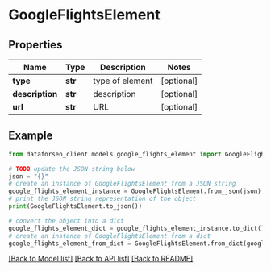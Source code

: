 # GoogleFlightsElement


## Properties

Name | Type | Description | Notes
------------ | ------------- | ------------- | -------------
**type** | **str** | type of element | [optional] 
**description** | **str** | description | [optional] 
**url** | **str** | URL | [optional] 

## Example

```python
from dataforseo_client.models.google_flights_element import GoogleFlightsElement

# TODO update the JSON string below
json = "{}"
# create an instance of GoogleFlightsElement from a JSON string
google_flights_element_instance = GoogleFlightsElement.from_json(json)
# print the JSON string representation of the object
print(GoogleFlightsElement.to_json())

# convert the object into a dict
google_flights_element_dict = google_flights_element_instance.to_dict()
# create an instance of GoogleFlightsElement from a dict
google_flights_element_from_dict = GoogleFlightsElement.from_dict(google_flights_element_dict)
```
[[Back to Model list]](../README.md#documentation-for-models) [[Back to API list]](../README.md#documentation-for-api-endpoints) [[Back to README]](../README.md)


